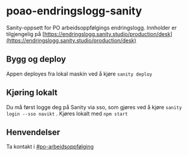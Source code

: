 # poao-endringslogg-sanity

Sanity-oppsett for PO arbeidsoppfølgings endringslogg.
Innholder er tilgjengelig på [https://endringslogg.sanity.studio/production/desk](https://endringslogg.sanity.studio/production/desk)

## Bygg og deploy

Appen deployes fra lokal maskin ved å kjøre `sanity deploy`

## Kjøring lokalt

Du må først logge deg på Sanity via sso, som gjøres ved å kjøre `sanity login --sso navikt` .
Kjøres lokalt med `npm start`

## Henvendelser

Ta kontakt i [#po-arbeidsoppfølging](https://nav-it.slack.com/archives/CKZ92LT24)

